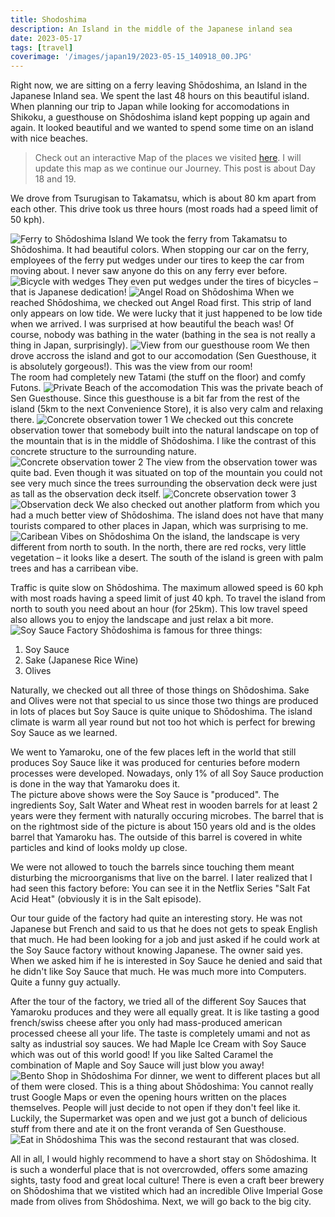 ```yaml
---
title: Shodoshima
description: An Island in the middle of the Japanese inland sea
date: 2023-05-17
tags: [travel]
coverimage: '/images/japan19/2023-05-15_140918_00.JPG'
---
```


Right now, we are sitting on a ferry leaving Shōdoshima, an Island in the Japanese Inland sea. We spent the last 48 hours on this beautiful island.  
When planning our trip to Japan while looking for accomodations in Shikoku, a guesthouse on Shōdoshima island kept popping up again and again. It looked beautiful and we wanted to spend some time on an island with nice beaches.


> Check out an interactive Map of the places we visited [here](https://wanderlog.com/view/ipgoeoyijw/japan-trip/shared). I will update this map as we continue our Journey. This post is about Day 18 and 19.

We drove from Tsurugisan to Takamatsu, which is about 80 km apart from each other. This drive took us three hours (most roads had a speed limit of 50 kph).

![Ferry to Shōdoshima Island](/images/japan19/2023-05-15_133924_00.jpg)
We took the ferry from Takamatsu to Shōdoshima. It had beautiful colors. When stopping our car on the ferry, employees of the ferry put wedges under our tires to keep the car from moving about. I never saw anyone do this on any ferry ever before.
![Bicycle with wedges](/images/japan19/2023-05-15_123538_00.JPG)
They even put wedges under the tires of bicycles – that is Japanese dedication!
![Angel Road on Shōdoshima](/images/japan19/2023-05-15_140918_00.JPG)
When we reached Shōdoshima, we checked out Angel Road first. This strip of land only appears on low tide. We were lucky that it just happened to be low tide when we arrived. I was surprised at how beautiful the beach was! Of course, nobody was bathing in the water (bathing in the sea is not really a thing in Japan, surprisingly).
![View from our guesthouse room](/images/japan19/2023-05-15_155021_00.jpg)
We then drove accross the island and got to our accomodation (Sen Guesthouse, it is absolutely gorgeous!). This was the view from our room!  
The room had completely new Tatami (the stuff on the floor) and comfy Futons.
![Private Beach of the accomodation](/images/japan19/2023-05-15_163954_00.JPG)
This was the private beach of Sen Guesthouse. Since this guesthouse is a bit far from the rest of the island (5km to the next Convenience Store), it is also very calm and relaxing there.
![Concrete observation tower 1](/images/japan19/2023-05-16_094654_00.JPG)
We checked out this concrete observation tower that somebody built into the natural landscape on top of the mountain that is in the middle of Shōdoshima. I like the contrast of this concrete structure to the surrounding nature.
![Concrete observation tower 2](/images/japan19/2023-05-16_095023_00.JPG)
The view from the observation tower was quite bad. Even though it was situated on top of the mountain you could not see very much since the trees surrounding the observation deck were just as tall as the observation deck itself.
![Concrete observation tower 3](/images/japan19/2023-05-16_095254_00.JPG)
![Observation deck](/images/japan19/2023-05-16_100136_00.JPG)
We also checked out another platform from which you had a much better view of Shōdoshima. The island does not have that many tourists compared to other places in Japan, which was surprising to me.
![Caribean Vibes on Shōdoshima](/images/japan19/2023-05-16_112439_00.JPG)
On the island, the landscape is very different from north to south. In the north, there are red rocks, very little vegetation – it looks like a desert. The south of the island is green with palm trees and has a carribean vibe.

Traffic is quite slow on Shōdoshima. The maximum allowed speed is 60 kph with most roads having a speed limit of just 40 kph. To travel the island from north to south you need about an hour (for 25km). This low travel speed also allows you to enjoy the landscape and just relax a bit more.
![Soy Sauce Factory](/images/japan19/2023-05-16_133656_00.JPG)
Shōdoshima is famous for three things:

1. Soy Sauce
2. Sake (Japanese Rice Wine)
3. Olives

Naturally, we checked out all three of those things on Shōdoshima. Sake and Olives were not that special to us since those two things are produced in lots of places but Soy Sauce is quite unique to Shōdoshima. The island climate is warm all year round but not too hot which is perfect for brewing Soy Sauce as we learned.

We went to Yamaroku, one of the few places left in the world that still produces Soy Sauce like it was produced for centuries before modern processes were developed. Nowadays, only 1% of all Soy Sauce production is done in the way that Yamaroku does it.  
The picture above shows were the Soy Sauce is "produced". The ingredients Soy, Salt Water and Wheat rest in wooden barrels for at least 2 years were they ferment with naturally occuring microbes. The barrel that is on the rightmost side of the picture is about 150 years old and is the oldes barrel that Yamaroku has. The outside of this barrel is covered in white particles and kind of looks moldy up close.

We were not allowed to touch the barrels since touching them meant disturbing the microorganisms that live on the barrel. I later realized that I had seen this factory before: You can see it in the Netflix Series "Salt Fat Acid Heat" (obviously it is in the Salt episode).

Our tour guide of the factory had quite an interesting story. He was not Japanese but French and said to us that he does not gets to speak English that much. He had been looking for a job and just asked if he could work at the Soy Sauce factory without knowing Japanese. The owner said yes.  
When we asked him if he is interested in Soy Sauce he denied and said that he didn't like Soy Sauce that much. He was much more into Computers. Quite a funny guy actually.

After the tour of the factory, we tried all of the different Soy Sauces that Yamaroku produces and they were all equally great. It is like tasting a good french/swiss cheese after you only had mass-produced american processed cheese all your life. The taste is completely umami and not as salty as industrial soy sauces. We had Maple Ice Cream with Soy Sauce which was out of this world good! If you like Salted Caramel the combination of Maple and Soy Sauce will just blow you away!
![Bento Shop in Shōdoshima](/images/japan19/2023-05-16_173926_00.JPG)
For dinner, we went to different places but all of them were closed. This is a thing about Shōdoshima: You cannot really trust Google Maps or even the opening hours written on the places themselves. People will just decide to not open if they don't feel like it. Luckily, the Supermarket was open and we just got a bunch of delicious stuff from there and ate it on the front veranda of Sen Guesthouse.
![Eat in Shōdoshima](/images/japan19/2023-05-16_175553_00.JPG)
This was the second restaurant that was closed.

All in all, I would highly recommend to have a short stay on Shōdoshima. It is such a wonderful place that is not overcrowded, offers some amazing sights, tasty food and great local culture! There is even a craft beer brewery on Shōdoshima that we vistited which had an incredible Olive Imperial Gose made from olives from Shōdoshima. Next, we will go back to the big city.